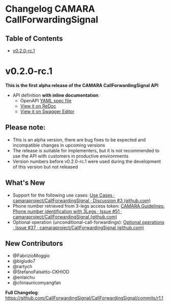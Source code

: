 
# Changelog CAMARA CallForwardingSignal

## Table of Contents

- [v0.2.0-rc.1](#v0.2.0-rc.1)

# v0.2.0-rc.1

**This is the first alpha release of the CAMARA CallForwardingSignal API**

- API definition **with inline documentation**:
  - OpenAPI [YAML spec file](https://github.com/camaraproject/CallForwardingSignal/blob/release-0.2.0-rc.1/code/API_definitions/Call_Forwarding_Signal.yaml)
  - [View it on ReDoc](https://redocly.github.io/redoc/?url=https://raw.githubusercontent.com/camaraproject/CallForwardingSignal/release-0.2.0-rc.1/code/API_definitions/Call_Forwarding_Signal.yaml&nocors)
  - [View it on Swagger Editor](https://editor.swagger.io/?url=https://raw.githubusercontent.com/camaraproject/CallForwardingSignal/release-0.2.0-rc.1/code/API_definitions/Call_Forwarding_Signal.yaml)

## Please note:

- This is an alpha version, there are bug fixes to be expected and incompatible changes in upcoming versions 
- The release is suitable for implementers, but it is not recommended to use the API with customers in productive environments
- Version numbers before v0.2.0-rc.1 were used during the development of this version but not released

## What's New

* Support for the following use cases: [Use Cases · camaraproject/CallForwardingSignal · Discussion #3 (github.com)](https://github.com/camaraproject/CallForwardingSignal/discussions/3)
* Phone  number retrieved from 3-legs access token: [CAMARA Guidelines: Phone number identification with 3Legs · Issue #51 · camaraproject/CallForwardingSignal (github.com)](https://github.com/camaraproject/CallForwardingSignal/issues/51)
* Optional operation (unconditional-call-forwardings):  [Optional operations · Issue #37 · camaraproject/CallForwardingSignal (github.com)](https://github.com/camaraproject/CallForwardingSignal/issues/37)

## New Contributors
* @FabrizioMoggio
* @bigludo7
* @rartych
* @StefanoFalsetto-CKHIOD
* @enlaichu
* @chinaunicomyangfan

**Full Changelog**: https://github.com/CallForwardingSignal/CallForwardingSignal/commits/r1.1
